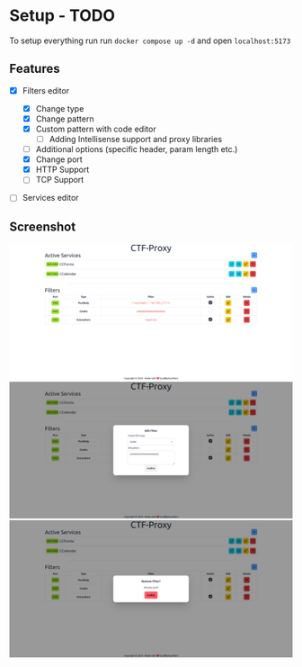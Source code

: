 # Setup - TODO

To setup everything run run `docker compose up -d` and open `localhost:5173`

## Features
- [x] Filters editor
    - [x] Change type
    - [x] Change pattern
    - [x] Custom pattern with code editor
        - [ ] Adding Intellisense support and proxy libraries
    - [ ] Additional options (specific header, param length etc.)
    - [x] Change port
    - [x] HTTP Support
    - [ ] TCP Support   

- [ ] Services editor


## Screenshot
![Main](imgs/main.png)
![Edit](imgs/edit.png)
![Remove](imgs/remove.png)
